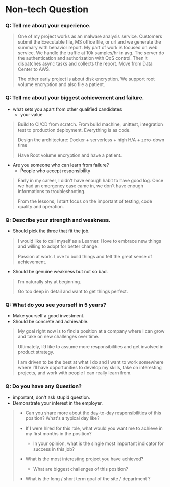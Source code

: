 Non-tech Question
====

### Q: Tell me about your experience.

> One of my project works as an malware analysis service. Customers submit the Executable file, MS office file, or url and we generate the summary with behavior report. My part of work is focused on web service. We handle the traffic at 10k samples/hr in avg. The server do the authentication and authorization with QoS control. Then it dispatches async tasks and collects the report. Move from Data Center to AWS.
>
> The other early project is about disk encryption. We support root volume encryption and also file a patient.


### Q: Tell me about your biggest achievement and failure.
- what sets you apart from other qualified candidates
  - your value

> Build to CI/CD from scratch. From build machine, unittest, integration test to production deployment. Everything is as code.
>
> Design the architecture: Docker + serverless + high H/A + zero-down time
>
> Have Root volume encryption and have a patient.

- Are you someone who can learn from failure?
  - People who accept responsibility

> Early in my career, I didn't have enough habit to have good log. Once we had an emergency case came in, we don't have enough informations to troubleshooting.
>
> From the lessons, I start focus on the important of testing, code quality and operation.


### Q: Describe your strength and weakness.
- Should pick the three that fit the job.

> I would like to call myself as a Learner. I love to embrace new things and willing to adopt for better change.
>
> Passion at work. Love to build things and felt the great sense of achievement.


- Should be genuine weakness but not so bad.

> I’m naturally shy at beginning.
>
> Go too deep in detail and want to get things perfect.


### Q: What do you see yourself in 5 years?
- Make yourself a good investment.
- Should be concrete and achievable.

> My goal right now is to find a position at a company where I can grow and take on new challenges over time.
>
> Ultimately, I’d like to assume more responsibilities and get involved in product strategy.
>
> I am driven to be the best at what I do and I want to work somewhere where I’ll have opportunities to develop my skills, take on interesting projects, and work with people I can really learn from.


### Q: Do you have any Question?
- important, don't ask stupid question.
- Demonstrate your interest in the employer.

> - Can you share more about the day-to-day responsibilities of this position? What's a typical day like?
>
> - If I were hired for this role, what would you want me to achieve in my first months in the position?
>   - In your opinion, what is the single most important indicator for success in this job?
>
> - What is the most interesting project you have achieved?
>   - What are biggest challenges of this position?
>
> - What is the long / short term goal of the site / department ?
>
